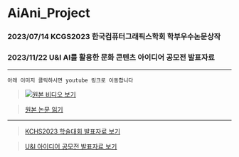 # AiAni_Project
### 2023/07/14 KCGS2023 한국컴퓨터그래픽스학회 학부우수논문상작
### 2023/11/22 U&I AI를 활용한 문화 콘텐츠 아이디어 공모전 발표자료
---

`아래 이미지 클릭하시면 youtube 링크로 이동합니다`

> [![원본 비디오 보기](https://img.youtube.com/vi/wsISomFucXw/0.jpg)](https://youtu.be/wsISomFucXw?si=jX4ZJr5ud2hVXVD6)

> [원본 논문 읽기](https://github.com/HelloZOOO/AiAni_Project/blob/main/AiAni2023_Paper.pdf)

---

> [KCHS2023 학술대회 발표자료 보기](https://docs.google.com/presentation/d/10FVUtpXfvuJw6FfnA9U--YpbVt0YbMVy/editusp=sharing&ouid=103204687067264269924&rtpof=true&sd=true)

> [U&I 아이디어 공모전 발표자료 보기](https://github.com/HelloZOOO/AiAni_Project/blob/main/U%26I_AiAni_%EB%B0%9C%ED%91%9C%EC%9E%90%EB%A3%8C.pdf)
